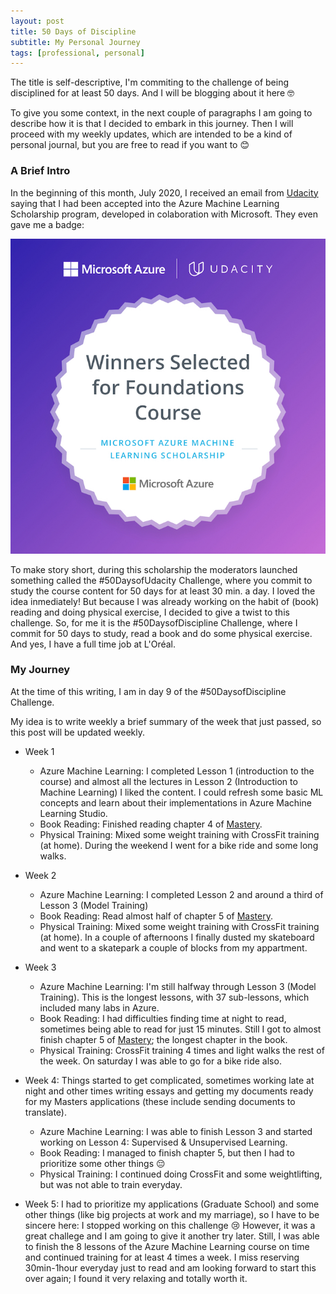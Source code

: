 ```yaml
---
layout: post
title: 50 Days of Discipline
subtitle: My Personal Journey
tags: [professional, personal]
---
```


The title is self-descriptive, I'm commiting to the challenge of being disciplined
for at least 50 days. And I will be blogging about it here :nerd_face:

To give you some context, in the next couple of paragraphs I am going to describe how it is that
I decided to embark in this journey. Then I will proceed with my weekly updates, which are intended
to be a kind of personal journal, but you are free to read if you want to :blush:

### A Brief Intro

In the beginning of this month, July 2020, I received an email from [Udacity](https://www.udacity.com/)
saying that I had been accepted into the Azure Machine Learning Scholarship program, developed in colaboration
with Microsoft. They even gave me a badge:

![Azure Machine Learning Scholarship Badge](/img/20200731/MicrosoftUdacityML_badge.jpg)

To make story short, during this scholarship the moderators launched something called the \#50DaysofUdacity Challenge,
where you commit to study the course content for 50 days for at least 30 min. a day. I loved the idea inmediately! But
because I was already working on the habit of (book) reading and doing physical exercise, I decided to give a twist
to this challenge. So, for me it is the \#50DaysofDiscipline Challenge, where I commit for 50 days to study, read a book
and do some physical exercise. And yes, I have a full time job at L'Oréal.

### My Journey

At the time of this writing, I am in day 9 of the \#50DaysofDiscipline Challenge.

My idea is to write weekly a brief summary of the week that just passed, so this post will be updated weekly.

* Week 1
    - Azure Machine Learning: I completed Lesson 1 (introduction to the course) and almost all the lectures in Lesson 2 (Introduction to Machine Learning)
	I liked the content. I could refresh some basic ML concepts and learn about their implementations in Azure Machine Learning Studio.
	- Book Reading: Finished reading chapter 4 of [Mastery](https://www.amazon.com/dp/B009U1U2IU).
	- Physical Training: Mixed some weight training with CrossFit training (at home). During the weekend I went for a bike ride and some long walks.

* Week 2
    - Azure Machine Learning: I completed Lesson 2 and around a third of Lesson 3 (Model Training)
	- Book Reading: Read almost half of chapter 5 of [Mastery](https://www.amazon.com/dp/B009U1U2IU).
	- Physical Training: Mixed some weight training with CrossFit training (at home). In a couple of afternoons I finally dusted my skateboard and went to a skatepark a couple of blocks from my appartment.
	
* Week 3
    - Azure Machine Learning: I'm still halfway through Lesson 3 (Model Training). This is the longest lessons, with 37 sub-lessons, which included many labs in Azure.
	- Book Reading: I had difficulties finding time at night to read, sometimes being able to read for just 15 minutes. Still I got to almost finish chapter 5 of [Mastery](https://www.amazon.com/dp/B009U1U2IU); the longest chapter in the book.
	- Physical Training: CrossFit training 4 times and light walks the rest of the week. On saturday I was able to go for a bike ride also.
	
* Week 4: Things started to get complicated, sometimes working late at night and other times writing essays and getting my documents ready for my Masters applications (these include sending documents to translate).
    - Azure Machine Learning: I was able to finish Lesson 3 and started working on Lesson 4: Supervised & Unsupervised Learning.
	- Book Reading: I managed to finish chapter 5, but then I had to prioritize some other things :pensive:
	- Physical Training: I continued doing CrossFit and some weightlifting, but was not able to train everyday.
	
* Week 5: I had to prioritize my applications (Graduate School) and some other things (like big projects at work and my marriage), so I have to be sincere here: I stopped working on this challenge :cry: However, it was a great challege and I am going to give it another try later. Still, I was able to finish the 8 lessons of the Azure Machine Learning course on time and continued training for at least 4 times a week. I miss reserving 30min-1hour everyday just to read and am looking forward to start this over again; I found it very relaxing and totally worth it.
